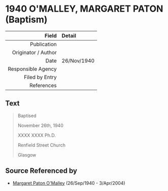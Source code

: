 ﻿---
layout: page
permalink: /sources/s35893156
---

# 1940 O'MALLEY, MARGARET PATON (Baptism)

Field | Detail
---:|:---
Publication | 
Originator / Author | 
Date | 26/Nov/1940
Responsible Agency | 
Filed by Entry | 
References | 

## Text

> Baptised
>
> November 26th, 1940
>
> XXXX XXXX Ph.D.
>
> Renfield Street Church
>
> Glasgow
>

## Source Referenced by

* [Margaret Paton O'Malley](../people/@46723082@-margaret-paton-o'malley-b1940-9-26-d2004-4-3.md) (26/Sep/1940 - 3/Apr/2004)
